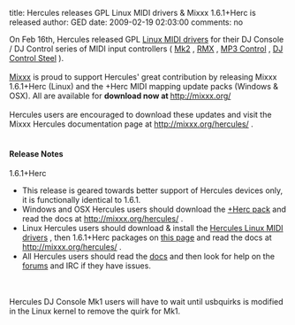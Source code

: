 title: Hercules releases GPL Linux MIDI drivers & Mixxx 1.6.1+Herc is released
author: GED
date: 2009-02-19 02:03:00
comments: no

On Feb 16th, Hercules released GPL <a href="http://ts.hercules.com/eng/index.php?pg=view_files&amp;gid=2&amp;fid=28&amp;pid=215&amp;cid=1#section1" target="_blank">Linux MIDI drivers</a>
 for their DJ Console / DJ Control series of MIDI input controllers ( <a href="http://www.hercules.com/us/DJ-Music/bdd/p/12/dj-console-mk2-virtualdj-djc-ed/" class="postlink">Mk2</a>
, <a href="http://www.hercules.com/us/DJ-Music/bdd/p/62/dj-console-rmx/" class="postlink">RMX</a>
, <a href="http://www.hercules.com/us/DJ-Music/bdd/p/14/dj-control-mp3/" class="postlink">MP3 Control</a>
, <a href="http://www.hercules.com/us/DJ-Music/bdd/p/83/dj-control-steel/" class="postlink">DJ Control Steel</a>
 ).<br />
<br />
<a href="{% url '/' %}" target="_blank">Mixxx</a>
 is proud to support Hercules' great contribution by releasing Mixxx 1.6.1+Herc (Linux) and the +Herc MIDI mapping update packs (Windows &amp; OSX).   All are available for <span style="font-weight: bold;">download now at </span>
<a style="font-weight: bold;" href="{% url '/' %}" target="_blank">http://mixxx.org/</a>
<br />
<br />
Hercules users are encouraged to download these updates and visit the Mixxx Hercules documentation page at <a href="https://github.com/mixxxdj/mixxx/wiki/Hercules" target="_blank">http://mixxx.org/hercules/</a>
.<br />
<br />
<h4>Release Notes</h4>
<p>1.6.1+Herc</p>
        <ul><li>This release is geared towards better support of Hercules devices only, it is functionally identical to 1.6.1.</li>
<li>Windows and OSX Hercules users should download the <a href="http://www.mixxx.org/download.php#downloadhercmidimappingpack" target="_blank">+Herc pack</a>
 and read the docs at <a href="https://github.com/mixxxdj/mixxx/wiki/Hercules" target="_blank">http://mixxx.org/hercules/</a>
.</li>
<li>Linux Hercules users should download &amp; install the <a href="http://ts.hercules.com/eng/index.php?pg=view_files&amp;gid=2&amp;fid=28&amp;pid=215&amp;cid=1#section1" target="_blank">Hercules Linux MIDI drivers</a>
, then 1.6.1+Herc packages on <a href="http://www.mixxx.org/download.php#linux" target="_blank">this page</a>
 and read the docs at <a href="https://github.com/mixxxdj/mixxx/wiki/Hercules" target="_blank">http://mixxx.org/hercules/</a>
.</li>
<li>All Hercules users should read the <a href="https://github.com/mixxxdj/mixxx/wiki/Hercules" target="_blank">docs</a>
 and then look for help on the <a href="http://www.mixxx.org/forums/" target="_blank">forums</a>
 and <a>IRC</a>
 if they have issues.</li>
</ul>
<br />
<br />
Hercules DJ Console Mk1 users will have to wait until usbquirks is modified in the Linux kernel to remove the quirk for Mk1.

